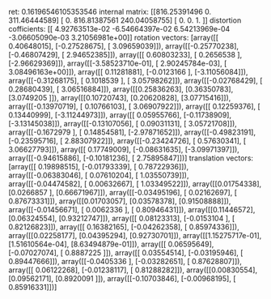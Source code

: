 ret: 0.16196546105353546
internal matrix:
 [[816.25391496   0.         311.46444589]
 [  0.         816.81387561 240.04058755]
 [  0.           0.           1.        ]]
distortion cofficients:
 [[ 4.92763513e-02 -6.54664397e-02  6.54213969e-04 -3.06605090e-03
   3.21056981e+00]]
rotation vectors:
 [array([[ 0.40648015],
       [-0.27528675],
       [ 3.09659039]]), array([[-0.25770238],
       [-0.46807429],
       [ 2.94652385]]), array([[ 0.60803233],
       [ 0.2656538 ],
       [-2.96629369]]), array([[-3.58523710e-01],
       [ 2.90245784e-03],
       [ 3.08496163e+00]]), array([[ 0.11281881],
       [-0.0123166 ],
       [-3.11056084]]), array([[-0.31268175],
       [ 0.1018539 ],
       [ 3.05798262]]), array([[-0.02768429],
       [ 0.28680439],
       [ 3.06516884]]), array([[0.25836263],
       [0.36350783],
       [3.0749205 ]]), array([[0.10720743],
       [0.20620828],
       [3.07715416]]), array([[-0.13970719],
       [ 0.10766103],
       [ 3.06907922]]), array([[ 0.12259376],
       [ 0.13440999],
       [-3.11244973]]), array([[ 0.05955766],
       [-0.11738909],
       [-3.13145038]]), array([[-0.13107056],
       [ 0.09031131],
       [ 3.05721708]]), array([[-0.1672979 ],
       [ 0.14854581],
       [-2.97871652]]), array([[-0.49823191],
       [-0.23595716],
       [ 2.88307922]]), array([[-0.23424726],
       [ 0.57630341],
       [ 3.06627793]]), array([[ 0.17749009],
       [-0.08631635],
       [-3.09971397]]), array([[-0.94615886],
       [-0.10181236],
       [ 2.75895847]])]
translation vectors:
 [array([[ 0.19898515],
       [-0.01793339],
       [ 0.78722936]]), array([[-0.06383046],
       [ 0.07610204],
       [ 1.03550739]]), array([[-0.04474582],
       [ 0.00632667],
       [ 1.03349522]]), array([[0.01754338],
       [0.0266857 ],
       [0.66671967]]), array([[-0.03495196],
       [ 0.02162697],
       [ 0.87673331]]), array([[0.01703057],
       [0.03578378],
       [0.91508888]]), array([[-0.01456671],
       [ 0.0062336 ],
       [ 0.80946431]]), array([[0.11446572],
       [0.06324554],
       [0.93212747]]), array([[ 0.08123313],
       [-0.0153104 ],
       [ 0.82126823]]), array([[ 0.16382165],
       [-0.04262358],
       [ 0.85974336]]), array([[0.02258177],
       [0.04395294],
       [0.92730701]]), array([[1.15275717e-01],
       [1.51610564e-04],
       [8.63494879e-01]]), array([[ 0.06595649],
       [-0.07027074],
       [ 0.8887225 ]]), array([[ 0.03554514],
       [-0.03195946],
       [ 0.89447666]]), array([[-0.0405336 ],
       [-0.03282651],
       [ 0.87628807]]), array([[ 0.06122268],
       [-0.01238117],
       [ 0.81288282]]), array([[0.00830554],
       [0.09562171],
       [0.8920091 ]]), array([[-0.10703846],
       [-0.00968195],
       [ 0.85916331]])]